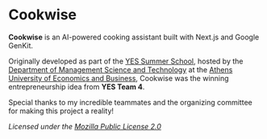 # Cookwise
**Cookwise** is an AI-powered cooking assistant built with Next.js and Google GenKit.

Originally developed as part of the [YES Summer School](https://yes.aueb.gr), hosted by the [Department of Management Science and Technology](https://www.dept.aueb.gr/dmst) at the [Athens University of Economics and Business](https://aueb.gr), Cookwise was the winning entrepreneurship idea from **YES Team 4**.

Special thanks to my incredible teammates and the organizing committee for making this project a reality!

*Licensed under the [Mozilla Public License 2.0](https://choosealicense.com/licenses/mpl-2.0/)*
